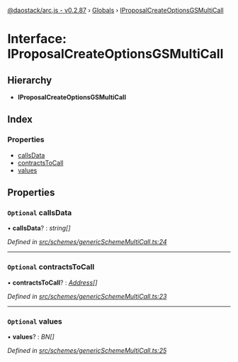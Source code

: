[@daostack/arc.js - v0.2.87](../README.md) › [Globals](../globals.md) › [IProposalCreateOptionsGSMultiCall](iproposalcreateoptionsgsmulticall.md)

# Interface: IProposalCreateOptionsGSMultiCall

## Hierarchy

* **IProposalCreateOptionsGSMultiCall**

## Index

### Properties

* [callsData](iproposalcreateoptionsgsmulticall.md#optional-callsdata)
* [contractsToCall](iproposalcreateoptionsgsmulticall.md#optional-contractstocall)
* [values](iproposalcreateoptionsgsmulticall.md#optional-values)

## Properties

### `Optional` callsData

• **callsData**? : *string[]*

*Defined in [src/schemes/genericSchemeMultiCall.ts:24](https://github.com/daostack/alchemy-monorepo/blob/6a18bc5/packages/arc.js/src/schemes/genericSchemeMultiCall.ts#L24)*

___

### `Optional` contractsToCall

• **contractsToCall**? : *[Address](../globals.md#address)[]*

*Defined in [src/schemes/genericSchemeMultiCall.ts:23](https://github.com/daostack/alchemy-monorepo/blob/6a18bc5/packages/arc.js/src/schemes/genericSchemeMultiCall.ts#L23)*

___

### `Optional` values

• **values**? : *BN[]*

*Defined in [src/schemes/genericSchemeMultiCall.ts:25](https://github.com/daostack/alchemy-monorepo/blob/6a18bc5/packages/arc.js/src/schemes/genericSchemeMultiCall.ts#L25)*
